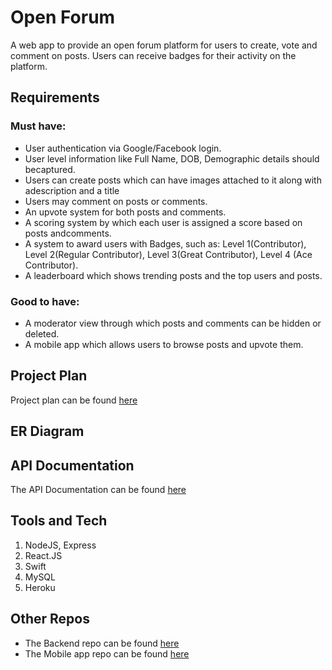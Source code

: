 #  Open Forum

A web app to provide an open forum platform for users to create, vote and comment on posts. Users can receive badges for their activity on the platform.

## Requirements


### Must have:

* User authentication via Google/Facebook login.
* User level information like Full Name, DOB, Demographic details should becaptured.
* Users can create posts which can have images attached to it along with adescription and a title
* Users may comment on posts or comments.
* An upvote system for both posts and comments.
* A scoring system by which each user is assigned a score based on posts andcomments.
* A system to award users with Badges, such as: Level 1(Contributor), Level 2(Regular Contributor), Level 3(Great Contributor), Level 4 (Ace Contributor).
* A leaderboard which shows trending posts and the top users and posts.

### Good to have:

* A moderator view through which posts and comments can be hidden or deleted.
* A mobile app which allows users to browse posts and upvote them.


## Project Plan

Project plan can be found [here](https://docs.google.com/spreadsheets/d/1SKJNLOZGpvVnqldEJKK9pxMmJqVg8l0btvd9S8mqVsA/edit?usp=sharing)


## ER Diagram


## API Documentation

The API Documentation can be found [here](https://app.swaggerhub.com/apis-docs/Suhas-C-V/OPEN_FORUM_WEB_API/1.0.0#/)


## Tools and Tech

1. NodeJS, Express
2. React.JS
3. Swift
4. MySQL
5. Heroku


## Other Repos

* The Backend repo can be found [here]()
* The Mobile app repo can be found [here](https://github.com/RohitBernard/Open-Forum-iOS)







